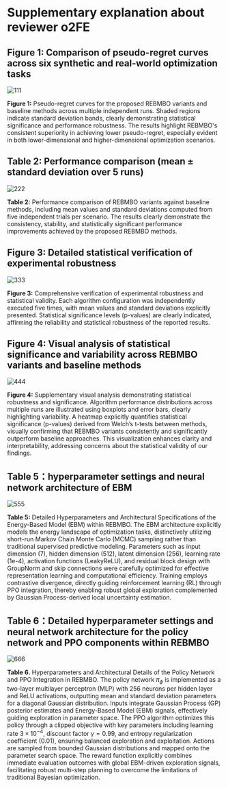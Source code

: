 # Supplementary explanation about reviewer o2FE
## Figure 1: Comparison of pseudo-regret curves across six synthetic and real-world optimization tasks
![111](./reviewer_o2FE_doc/comparison_of_pseudo-regret_curves.PNG)

**Figure 1:** Pseudo-regret curves for the proposed REBMBO variants and baseline methods across multiple independent runs. Shaded regions indicate standard deviation bands, clearly demonstrating statistical significance and performance robustness. The results highlight REBMBO's consistent superiority in achieving lower pseudo-regret, especially evident in both lower-dimensional and higher-dimensional optimization scenarios.

## Table 2: Performance comparison (mean ± standard deviation over 5 runs)
![222](./reviewer_o2FE_doc/Performance_comparison.PNG)

**Table 2:** Performance comparison of REBMBO variants against baseline methods, including mean values and standard deviations computed from five independent trials per scenario. The results clearly demonstrate the consistency, stability, and statistically significant performance improvements achieved by the proposed REBMBO methods.

## Figure 3: Detailed statistical verification of experimental robustness
![333](./reviewer_o2FE_doc/Detailed_statistical_verification.PNG)

**Figure 3:** Comprehensive verification of experimental robustness and statistical validity. Each algorithm configuration was independently executed five times, with mean values and standard deviations explicitly presented. Statistical significance levels (p-values) are clearly indicated, affirming the reliability and statistical robustness of the reported results.

## Figure 4: Visual analysis of statistical significance and variability across REBMBO variants and baseline methods
![444](./reviewer_o2FE_doc/Visual_analysis_of_statistical_significance_and_variability.png)

**Figure 4:** Supplementary visual analysis demonstrating statistical robustness and significance. Algorithm performance distributions across multiple runs are illustrated using boxplots and error bars, clearly highlighting variability. A heatmap explicitly quantifies statistical significance (p-values) derived from Welch’s t-tests between methods, visually confirming that REBMBO variants consistently and significantly outperform baseline approaches. This visualization enhances clarity and interpretability, addressing concerns about the statistical validity of our findings.

## Table 5：hyperparameter settings and neural network architecture of EBM
![555](./reviewer_o2FE_doc/Hyperparameter_settings_and_neural_network_architecturepng.png)

**Table 5:** Detailed Hyperparameters and Architectural Specifications of the Energy-Based Model (EBM) within REBMBO. The EBM architecture explicitly models the energy landscape of optimization tasks, distinctively utilizing short-run Markov Chain Monte Carlo (MCMC) sampling rather than traditional supervised predictive modeling. Parameters such as input dimension (7), hidden dimension (512), latent dimension (256), learning rate (1e-4), activation functions (LeakyReLU), and residual block design with GroupNorm and skip connections were carefully optimized for effective representation learning and computational efficiency. Training employs contrastive divergence, directly guiding reinforcement learning (RL) through PPO integration, thereby enabling robust global exploration complemented by Gaussian Process-derived local uncertainty estimation.

## Table 6：Detailed hyperparameter settings and neural network architecture for the policy network and PPO components within REBMBO
![666](./reviewer_o2FE_doc/Detailed_hyperparameter_settings_and_neural_network_architecture.png)

**Table 6.** Hyperparameters and Architectural Details of the Policy Network and PPO Integration in REBMBO. The policy network $\pi_{\phi}$ is implemented as a two-layer multilayer perceptron (MLP) with 256 neurons per hidden layer and ReLU activations, outputting mean and standard deviation parameters for a diagonal Gaussian distribution. Inputs integrate Gaussian Process (GP) posterior estimates and Energy-Based Model (EBM) signals, effectively guiding exploration in parameter space. The PPO algorithm optimizes this policy through a clipped objective with key parameters including learning rate $3\times10^{-4}$, discount factor $\gamma=0.99$, and entropy regularization coefficient (0.01), ensuring balanced exploration and exploitation. Actions are sampled from bounded Gaussian distributions and mapped onto the parameter search space. The reward function explicitly combines immediate evaluation outcomes with global EBM-driven exploration signals, facilitating robust multi-step planning to overcome the limitations of traditional Bayesian optimization.
